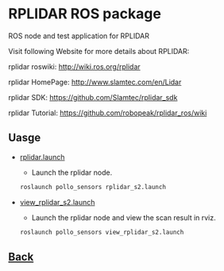 # RPLIDAR ROS package

ROS node and test application for RPLIDAR

Visit following Website for more details about RPLIDAR:

rplidar roswiki: <http://wiki.ros.org/rplidar>

rplidar HomePage: <http://www.slamtec.com/en/Lidar>

rplidar SDK: <https://github.com/Slamtec/rplidar_sdk>

rplidar Tutorial: <https://github.com/robopeak/rplidar_ros/wiki>

## Uasge
- [rplidar.launch](./launch/rplidar.launch)
   - Launch the rplidar node.
   ```bash
   roslaunch pollo_sensors rplidar_s2.launch
   ```
   
- [view_rplidar_s2.launch](./launch/view_rplidar_s2.launch)
   - Launch the rplidar node and view the scan result in rviz.
   ```bash
   roslaunch pollo_sensors view_rplidar_s2.launch
   ```

## [Back](../README.md#usage)